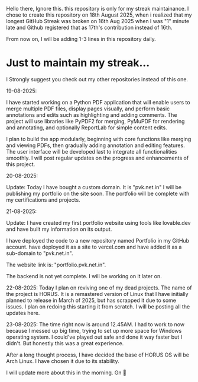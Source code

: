 Hello there,
            Ignore this. this repository is only for my streak maintainance. 
            I chose to create this repository on 18th August 2025, when i realized that my longest GitHub Streak was broken on 16th Aug 2025 when I was "1" minute late and Github registered that as 17th's contribution instead of 16th.

From now on, 
    I will be adding 1-3 lines in this repository daily. 
# Just to maintain my streak...


I Strongly suggest you check out my other repositories instead of this one.



19-08-2025:
            
I have started working on a Python PDF application that will enable users to merge multiple PDF files, display pages visually, and perform basic annotations and edits such as highlighting and adding comments. The project will
use libraries like PyPDF2 for merging, PyMuPDF for rendering and annotating, and optionally ReportLab for simple content edits.

I plan to build the app modularly, beginning with core functions like merging and viewing PDFs, then gradually adding annotation and editing features. The user interface will be developed last to integrate all functionalities
smoothly. I will post regular updates on the progress and enhancements of this project.


20-08-2025:

Update: Today I have bought a custom domain. It is "pvk.net.in"
I will be publishing my portfolio on the site soon. The portfolio will be complete with my certifications and projects.



21-08-2025:

Update: I have created my first portfolio website using tools like lovable.dev and have built my information on its output. 

I have deployed the code to a new repository named Portfolio in my GitHub account. have deployed it as a site to vercel.com and have added it as a sub-domain to "pvk.net.in". 

The website link is: "portfolio.pvk.net.in". 

The backend is not yet complete. I will be working on it later on. 


22-08-2025:
Today I plan on reviving one of my dead projects. 
The name of the project is HORUS. It is a remastered version of Linux that I have initially planned to release in March of 2025, but has scrapped it due to some issues. 
I plan on redoing this starting it from scratch. I will be posting all the updates here.

23-08-2025: 
The time right now is around 12.45AM.
I had to work to now because I messed up big time, trying to set up more space for Windows operating system. I could've played out safe and done it way faster but I didn't. But honestly this was a great experience. 

After a long thought process, I have decided the base of HORUS OS will be Arch Linux. I have chosen it due to its stability. 

I will update more about this in the morning. Gn 🙏